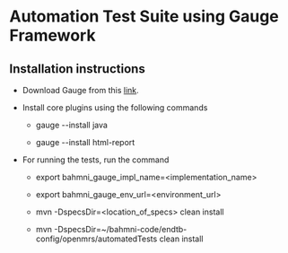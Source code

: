 Automation Test Suite using Gauge Framework
============================================

Installation instructions
--------------------------
* Download Gauge from this [link](http://getgauge.io/get-started/).

* Install core plugins using the following commands

    * gauge --install java
    
    * gauge --install html-report

* For running the tests, run the command

    * export bahmni_gauge_impl_name=\<implementation_name\>
    
    * export bahmni_gauge_env_url=\<environment_url\>
    
    * mvn -DspecsDir=\<location_of_specs\> clean install
    
    * mvn -DspecsDir=~/bahmni-code/endtb-config/openmrs/automatedTests clean install

